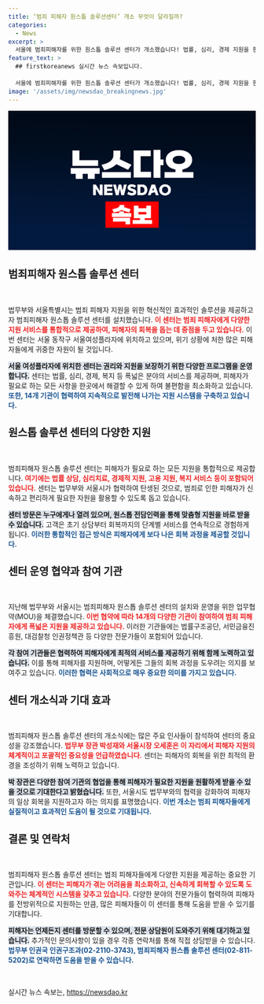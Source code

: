 ```yaml
---
title: ‘범죄 피해자 원스톱 솔루션센터’ 개소 무엇이 달라질까?
categories:
  - News
excerpt: >
  서울에 범죄피해자를 위한 원스톱 솔루션 센터가 개소했습니다! 법률, 심리, 경제 지원을 한 곳에서 제공받으며 피해 회복을 돕는 새로운 시스템이 도입됩니다. 자세한 내용을 확인하세요!
feature_text: >
  ## firstkoreanews 실시간 뉴스 속보입니다.

  서울에 범죄피해자를 위한 원스톱 솔루션 센터가 개소했습니다! 법률, 심리, 경제 지원을 한 곳에서 제공받으며 피해 회복을 돕는 새로운 시스템이 도입됩니다. 자세한 내용을 확인하세요!
image: '/assets/img/newsdao_breakingnews.jpg'
---
```


<p><img src="/assets/img/newsdao_breakingnews.jpg" alt="firstkoreanews 속보" /></p>

<h2 data-ke-size="size26">범죄피해자 원스톱 솔루션 센터</h2>

<p data-ke-size="size16">&nbsp;</p>

<p>법무부와 서울특별시는 범죄 피해자 지원을 위한 혁신적인 효과적인 솔루션을 제공하고자 범죄피해자 원스톱 솔루션 센터를 설치했습니다. <b><span style="color: #ee2323;">이 센터는 범죄 피해자에게 다양한 지원 서비스를 통합적으로 제공하여, 피해자의 회복을 돕는 데 중점을 두고 있습니다.</span></b> 이번 센터는 서울 동작구 서울여성플라자에 위치하고 있으며, 위기 상황에 처한 많은 피해자들에게 귀중한 자원이 될 것입니다. </p>

<p><b><span style="background-color: #21538527;">서울 여성플라자에 위치한 센터는 권리와 지원을 보장하기 위한 다양한 프로그램을 운영합니다.</span></b> 센터는 법률, 심리, 경제, 복지 등 폭넓은 분야의 서비스를 제공하며, 피해자가 필요로 하는 모든 사항을 한곳에서 해결할 수 있게 하여 불편함을 최소화하고 있습니다. <b><span style="color: #1a5490;">또한, 14개 기관이 협력하여 지속적으로 발전해 나가는 지원 시스템을 구축하고 있습니다.</span></b></p>

<h2 data-ke-size="size26">원스톱 솔루션 센터의 다양한 지원</h2>

<p data-ke-size="size16">&nbsp;</p>

<p>범죄피해자 원스톱 솔루션 센터는 피해자가 필요로 하는 모든 지원을 통합적으로 제공합니다. <b><span style="color: #ee2323;">여기에는 법률 상담, 심리치료, 경제적 지원, 고용 지원, 복지 서비스 등이 포함되어 있습니다.</span></b> 센터는 법무부와 서울시가 협력하여 탄생된 것으로, 범죄로 인한 피해자가 신속하고 편리하게 필요한 자원을 활용할 수 있도록 돕고 있습니다.</p>

<p><b><span style="background-color: #21538527;">센터 방문은 누구에게나 열려 있으며, 원스톱 전담인력을 통해 맞춤형 지원을 바로 받을 수 있습니다.</span></b> 고객은 초기 상담부터 회복까지의 단계별 서비스를 연속적으로 경험하게 됩니다. <b><span style="color: #1a5490;">이러한 통합적인 접근 방식은 피해자에게 보다 나은 회복 과정을 제공할 것입니다.</span></b></p>

<h2 data-ke-size="size26">센터 운영 협약과 참여 기관</h2>

<p data-ke-size="size16">&nbsp;</p>

<p>지난해 법무부와 서울시는 범죄피해자 원스톱 솔루션 센터의 설치와 운영을 위한 업무협약(MOU)을 체결했습니다. <b><span style="color: #ee2323;">이번 협약에 따라 14개의 다양한 기관이 참여하여 범죄 피해자에게 폭넓은 지원을 제공하고 있습니다.</span></b> 이러한 기관들에는 법률구조공단, 서민금융진흥원, 대검찰청 인권정책관 등 다양한 전문가들이 포함되어 있습니다.</p>

<p><b><span style="background-color: #21538527;">각 참여 기관들은 협력하여 피해자에게 최적의 서비스를 제공하기 위해 함께 노력하고 있습니다.</span></b> 이를 통해 피해자를 지원하며, 어떻게든 그들의 회복 과정을 도우려는 의지를 보여주고 있습니다. <b><span style="color: #1a5490;">이러한 협력은 사회적으로 매우 중요한 의미를 가지고 있습니다.</span></b></p>

<h2 data-ke-size="size26">센터 개소식과 기대 효과</h2>

<p data-ke-size="size16">&nbsp;</p>

<p>범죄피해자 원스톱 솔루션 센터의 개소식에는 많은 주요 인사들이 참석하여 센터의 중요성을 강조했습니다. <b><span style="color: #ee2323;">법무부 장관 박성재와 서울시장 오세훈은 이 자리에서 피해자 지원의 체계적이고 포괄적인 중요성을 언급하였습니다.</span></b> 센터는 피해자의 회복을 위한 최적의 환경을 조성하기 위해 노력하고 있습니다.</p>

<p><b><span style="background-color: #21538527;">박 장관은 다양한 참여 기관의 협업을 통해 피해자가 필요한 지원을 원활하게 받을 수 있을 것으로 기대한다고 밝혔습니다.</span></b> 또한, 서울시도 법무부와의 협력을 강화하여 피해자의 일상 회복을 지원하고자 하는 의지를 표명했습니다. <b><span style="color: #1a5490;">이번 개소는 범죄 피해자들에게 실질적이고 효과적인 도움이 될 것으로 기대됩니다.</span></b></p>

<h2 data-ke-size="size26">결론 및 연락처</h2>

<p data-ke-size="size16">&nbsp;</p>

<p>범죄피해자 원스톱 솔루션 센터는 범죄 피해자들에게 다양한 지원을 제공하는 중요한 기관입니다. <b><span style="color: #ee2323;">이 센터는 피해자가 겪는 어려움을 최소화하고, 신속하게 회복할 수 있도록 도와주는 체계적인 시스템을 갖추고 있습니다.</span></b> 다양한 분야의 전문가들이 협력하여 피해자를 전방위적으로 지원하는 만큼, 많은 피해자들이 이 센터를 통해 도움을 받을 수 있기를 기대합니다.</p>

<p><b><span style="background-color: #21538527;">피해자는 언제든지 센터를 방문할 수 있으며, 전문 상담원이 도와주기 위해 대기하고 있습니다.</span></b> 추가적인 문의사항이 있을 경우 각종 연락처를 통해 직접 상담받을 수 있습니다. <b><span style="color: #1a5490;">법무부 인권국 인권구조과(02-2110-3743), 범죄피해자 원스톱 솔루션 센터(02-811-5202)로 연락하면 도움을 받을 수 있습니다.</span></b> </p>

<p data-ke-size="size16">&nbsp;</p>
실시간 뉴스 속보는, <a href="https://newsdao.kr" rel="dofollow">https://newsdao.kr</a>


